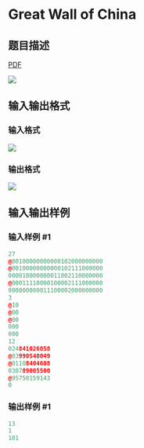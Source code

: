# Great Wall of China

## 题目描述

[problemUrl]: https://uva.onlinejudge.org/index.php?option=com_onlinejudge&Itemid=8&category=25&page=show_problem&problem=2276

[PDF](https://uva.onlinejudge.org/external/113/p11301.pdf)

![](https://cdn.luogu.com.cn/upload/vjudge_pic/UVA11301/afc6890cec099d665663633e4b474ac73d171963.png)

## 输入输出格式

### 输入格式

![](https://cdn.luogu.com.cn/upload/vjudge_pic/UVA11301/9b569d67ee1e082b141bd8a8c5cf468ea6c0366b.png)

### 输出格式

![](https://cdn.luogu.com.cn/upload/vjudge_pic/UVA11301/83e639602e344b5dd61e14fbaea084b18d50ac41.png)

## 输入输出样例

### 输入样例 #1

```cpp
27
@00100000000000102000000000
@00100000000000102111000000
000010000000011002110000000
@00011110000100002111000000
000000000011100002000000000
3
@10
@00
@00
000
000
12
024841026058
@03990540049
@01108404608
030789005500
@95750159143
0
```


### 输出样例 #1

```cpp
13
1
101
```


